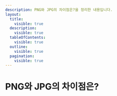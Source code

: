 ```yaml
---
description: PNG와 JPG의 차이점은?을 정리한 내용입니다.
layout:
  title:
    visible: true
  description:
    visible: true
  tableOfContents:
    visible: true
  outline:
    visible: true
  pagination:
    visible: true
---
```


# PNG와 JPG의 차이점은?

